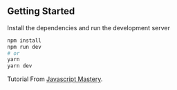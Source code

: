 ## Getting Started

Install the dependencies and run the development server

```bash
npm install
npm run dev
# or
yarn
yarn dev
```

Tutorial From [Javascript Mastery](https://youtu.be/iGBERMGMIvc).